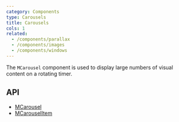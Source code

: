 ```yaml
---
category: Components
type: Carousels
title: Carousels
cols: 1
related:
  - /components/parallax
  - /components/images
  - /components/windows
---
```


The `MCarousel` component is used to display large numbers of visual content on a rotating timer.

## API

- [MCarousel](/api/MCarousel)
- [MCarouselItem](/api/MCarouselItem)